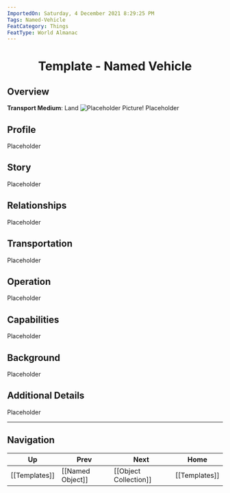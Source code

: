 ```yaml
---
ImportedOn: Saturday, 4 December 2021 8:29:25 PM
Tags: Named-Vehicle
FeatCategory: Things
FeatType: World Almanac
---
```

# <center>Template - Named Vehicle</center>

## Overview

**Transport Medium**: Land
![Placeholder Picture!](ImagePlaceholder.png)
Placeholder

## Profile

Placeholder

## Story

Placeholder

## Relationships

Placeholder

## Transportation

Placeholder

## Operation

Placeholder

## Capabilities

Placeholder

## Background

Placeholder

## Additional Details

Placeholder


---
## Navigation
| Up | Prev | Next | Home |
|----|------|------|------|
| [[Templates]] | [[Named Object]] | [[Object Collection]] | [[Templates]] |
